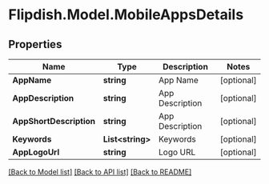 # Flipdish.Model.MobileAppsDetails
## Properties

Name | Type | Description | Notes
------------ | ------------- | ------------- | -------------
**AppName** | **string** | App Name | [optional] 
**AppDescription** | **string** | App Description | [optional] 
**AppShortDescription** | **string** | App Description | [optional] 
**Keywords** | **List&lt;string&gt;** | Keywords | [optional] 
**AppLogoUrl** | **string** | Logo URL | [optional] 

[[Back to Model list]](../README.md#documentation-for-models) [[Back to API list]](../README.md#documentation-for-api-endpoints) [[Back to README]](../README.md)

